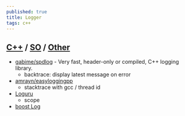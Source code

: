 ```yaml
---
published: true
title: Logger
tags: c++
---
```

## [C++](https://cpp.libhunt.com/libs/logging) / [SO](https://stackoverflow.com/questions/5028302/small-logger-class) / [Other](https://github.com/SergiusTheBest/plog#competing-c-log-libraries)
- [gabime/spdlog](https://github.com/gabime/spdlog) - Very fast, header-only or compiled, C++ logging library.
	- backtrace: display latest message on error
- [amrayn/easyloggingpp](https://github.com/amrayn/easyloggingpp)
	- stacktrace with gcc / thread id
- [Loguru](https://github.com/emilk/loguru)
	- scope 
- [boost Log](https://www.boost.org/doc/libs/1_74_0/libs/log/doc/html/index.html)

